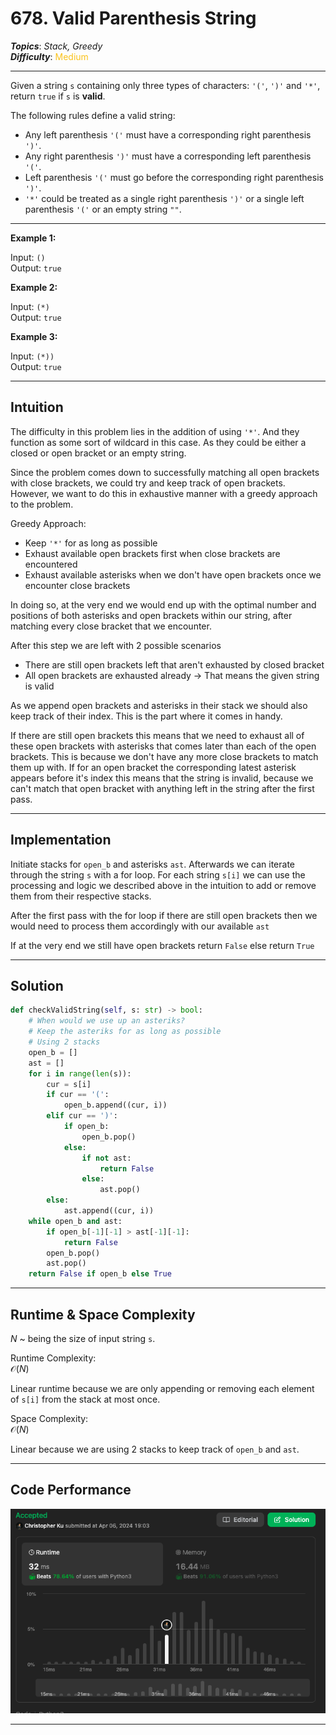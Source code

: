 # 678. Valid Parenthesis String
***Topics***: *Stack, Greedy*  
***Difficulty***: <span style="color: #fac31d;">Medium</span>
<!-- green: #46c6c2, yellow: #fac31d, red: #f8615c-->
---
Given a string `s` containing only three types of characters: `'('`, `')'` and `'*'`, return `true` if `s` is **valid**.

The following rules define a valid string:

- Any left parenthesis `'('` must have a corresponding right parenthesis `')'`.
- Any right parenthesis `')'` must have a corresponding left parenthesis `'('`.
- Left parenthesis `'('` must go before the corresponding right parenthesis `')'`.
- `'*'` could be treated as a single right parenthesis `')'` or a single left parenthesis `'('` or an empty string `""`.


---
**Example 1:**  

Input: `()`  
Output: `true`  

**Example 2:**  

Input: `(*)`  
Output: `true`

**Example 3:**  

Input: `(*))`  
Output: `true`

---
## Intuition
The difficulty in this problem lies in the addition of using `'*'`. And they function as some sort of wildcard in this case. As they could be either a closed or open bracket or an empty string.

Since the problem comes down to successfully matching all open brackets with close brackets, we could try and keep track of open brackets. However, we want to do this in exhaustive manner with a greedy approach to the problem.

Greedy Approach:
- Keep `'*'` for as long as possible
- Exhaust available open brackets first when close brackets are encountered
- Exhaust available asterisks when we don't have open brackets once we encounter close brackets

In doing so, at the very end we would end up with the optimal number and positions of both asterisks and open brackets within our string, after matching every close bracket that we encounter.

After this step we are left with 2 possible scenarios
- There are still open brackets left that aren't exhausted by closed bracket
- All open brackets are exhausted already -> That means the given string is valid

As we append open brackets and asterisks in their stack we should also keep track of their index. This is the part where it comes in handy.

If there are still open brackets this means that we need to exhaust all of these open brackets with asterisks that comes later than each of the open brackets. This is because we don't have any more close brackets to match them up with. If for an open bracket the corresponding latest asterisk appears before it's index this means that the string is invalid, because we can't match that open bracket with anything left in the string after the first pass.


---
## Implementation
Initiate stacks for `open_b` and asterisks `ast`. Afterwards we can iterate through the string `s` with a for loop. For each string `s[i]` we can use the processing and logic we described above in the intuition to add or remove them from their respective stacks.

After the first pass with the for loop if there are still open brackets then we would need to process them accordingly with our available `ast`

If at the very end we still have open brackets return `False` else return `True`

---
## Solution
```python
def checkValidString(self, s: str) -> bool:
    # When would we use up an asteriks?
    # Keep the asteriks for as long as possible
    # Using 2 stacks
    open_b = []
    ast = []
    for i in range(len(s)):
        cur = s[i]
        if cur == '(':
            open_b.append((cur, i))
        elif cur == ')':
            if open_b:
                open_b.pop()
            else:
                if not ast:
                    return False
                else:
                    ast.pop()
        else:
            ast.append((cur, i))
    while open_b and ast:
        if open_b[-1][-1] > ast[-1][-1]:
            return False
        open_b.pop()
        ast.pop()
    return False if open_b else True
```
---
## Runtime & Space Complexity
$N$ ~ being the size of input string `s`.  

Runtime Complexity:  
$\mathcal{O}(N)$

Linear runtime because we are only appending or removing each element of `s[i]` from the stack at most once.

Space Complexity:  
$\mathcal{O}(N)$

Linear because we are using 2 stacks to keep track of `open_b` and `ast`.

---
## Code Performance
![678 code performance](../y_resources/code-performances/lc-678.png)

---